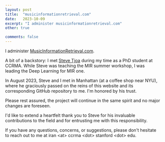 ```yaml
---
layout: post
title:  "musicinformationretrieval.com"
date:   2023-10-09
excerpt: "I administer musicinformationretrieval.com"
other: true

comments: false
---
```


I administer [MusicInformationRetrieval.com](https://MusicInformationRetrieval.com).

A bit of a backstory: I met [Steve Tjoa](https://www.stevetjoa.com) during my time as a PhD student at CCRMA. While Steve was teaching the MIR summer workshop, I was leading the Deep Learning for MIR one.

In August 2023, Steve and I met in Manhattan (at a coffee shop near NYU), where he graciously passed on the reins of this website and its corresponding GitHub repository to me. I'm honored by his trust.

Please rest assured, the project will continue in the same spirit and no major changes are foreseen.

I'd like to extend a heartfelt thank you to Steve for his invaluable contributions to the field and for entrusting me with this responsibility.

If you have any questions, concerns, or suggestions, please don't hesitate to reach out to me at iran \<at\> ccrma \<dot\> stanford \<dot\> edu.

